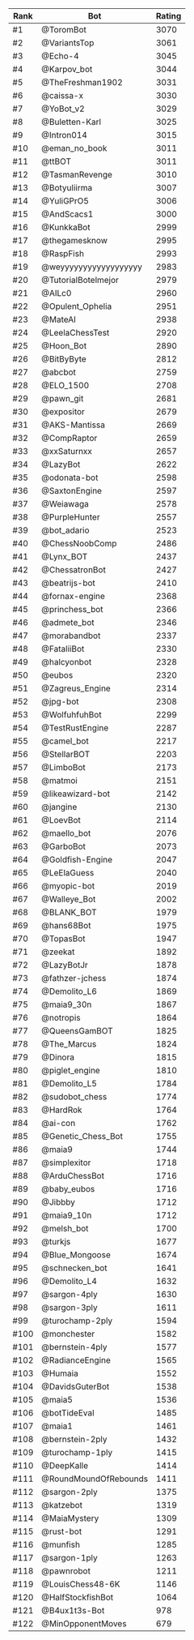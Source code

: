 Rank|Bot|Rating
---|---|---
#1|@ToromBot|3070
#2|@VariantsTop|3061
#3|@Echo-4|3045
#4|@Karpov_bot|3044
#5|@TheFreshman1902|3031
#6|@caissa-x|3030
#7|@YoBot_v2|3029
#8|@Buletten-Karl|3025
#9|@Intron014|3015
#10|@eman_no_book|3011
#11|@ttBOT|3011
#12|@TasmanRevenge|3010
#13|@Botyuliirma|3007
#14|@YuliGPrO5|3006
#15|@AndScacs1|3000
#16|@KunkkaBot|2999
#17|@thegamesknow|2995
#18|@RaspFish|2993
#19|@weyyyyyyyyyyyyyyyyyy|2983
#20|@TutorialBotelmejor|2979
#21|@AILc0|2960
#22|@Opulent_Ophelia|2951
#23|@MateAI|2938
#24|@LeelaChessTest|2920
#25|@Hoon_Bot|2890
#26|@BitByByte|2812
#27|@abcbot|2759
#28|@ELO_1500|2708
#29|@pawn_git|2681
#30|@expositor|2679
#31|@AKS-Mantissa|2669
#32|@CompRaptor|2659
#33|@xxSaturnxx|2657
#34|@LazyBot|2622
#35|@odonata-bot|2598
#36|@SaxtonEngine|2597
#37|@Weiawaga|2578
#38|@PurpleHunter|2557
#39|@bot_adario|2523
#40|@ChessNoobComp|2486
#41|@Lynx_BOT|2437
#42|@ChessatronBot|2427
#43|@beatrijs-bot|2410
#44|@fornax-engine|2368
#45|@princhess_bot|2366
#46|@admete_bot|2346
#47|@morabandbot|2337
#48|@FataliiBot|2330
#49|@halcyonbot|2328
#50|@eubos|2320
#51|@Zagreus_Engine|2314
#52|@jpg-bot|2308
#53|@WolfuhfuhBot|2299
#54|@TestRustEngine|2287
#55|@camel_bot|2217
#56|@StellarBOT|2203
#57|@LimboBot|2173
#58|@matmoi|2151
#59|@likeawizard-bot|2142
#60|@jangine|2130
#61|@LoevBot|2114
#62|@maello_bot|2076
#63|@GarboBot|2073
#64|@Goldfish-Engine|2047
#65|@LeElaGuess|2040
#66|@myopic-bot|2019
#67|@Walleye_Bot|2002
#68|@BLANK_BOT|1979
#69|@hans68Bot|1975
#70|@TopasBot|1947
#71|@zeekat|1892
#72|@LazyBotJr|1878
#73|@fathzer-jchess|1874
#74|@Demolito_L6|1869
#75|@maia9_30n|1867
#76|@notropis|1864
#77|@QueensGamBOT|1825
#78|@The_Marcus|1824
#79|@Dinora|1815
#80|@piglet_engine|1810
#81|@Demolito_L5|1784
#82|@sudobot_chess|1774
#83|@HardRok|1764
#84|@ai-con|1762
#85|@Genetic_Chess_Bot|1755
#86|@maia9|1744
#87|@simplexitor|1718
#88|@ArduChessBot|1716
#89|@baby_eubos|1716
#90|@Jibbby|1712
#91|@maia9_10n|1712
#92|@melsh_bot|1700
#93|@turkjs|1677
#94|@Blue_Mongoose|1674
#95|@schnecken_bot|1641
#96|@Demolito_L4|1632
#97|@sargon-4ply|1630
#98|@sargon-3ply|1611
#99|@turochamp-2ply|1594
#100|@monchester|1582
#101|@bernstein-4ply|1577
#102|@RadianceEngine|1565
#103|@Humaia|1552
#104|@DavidsGuterBot|1538
#105|@maia5|1536
#106|@botTideEval|1485
#107|@maia1|1461
#108|@bernstein-2ply|1432
#109|@turochamp-1ply|1415
#110|@DeepKalle|1414
#111|@RoundMoundOfRebounds|1411
#112|@sargon-2ply|1375
#113|@katzebot|1319
#114|@MaiaMystery|1309
#115|@rust-bot|1291
#116|@munfish|1285
#117|@sargon-1ply|1263
#118|@pawnrobot|1211
#119|@LouisChess48-6K|1146
#120|@HalfStockfishBot|1064
#121|@B4ux1t3s-Bot|978
#122|@MinOpponentMoves|679
